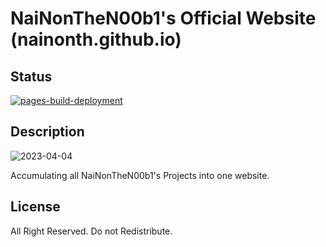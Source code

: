 # NaiNonTheN00b1's Official Website (nainonth.github.io)

## Status
[![pages-build-deployment](https://github.com/NaiNonTH/nainonth.github.io/actions/workflows/pages/pages-build-deployment/badge.svg)](https://github.com/NaiNonTH/nainonth.github.io/actions/workflows/pages/pages-build-deployment)

## Description

![2023-04-04](https://user-images.githubusercontent.com/61338902/229860293-c3f50742-c9d8-4ae0-bd54-a83a8becd6d5.png)

Accumulating all NaiNonTheN00b1's Projects into one website.

## License

All Right Reserved. Do not Redistribute.
